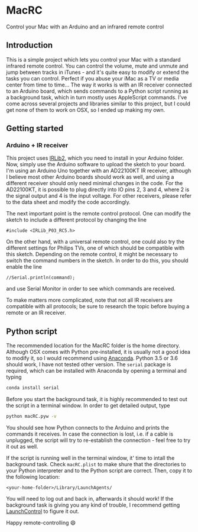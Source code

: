 # MacRC
Control your Mac with an Arduino and an infrared remote control

## Introduction
This is a simple project which lets you control your Mac with a standard infrared remote control. You can control the volume, mute and
unmute and jump between tracks in iTunes - and it's quite easy to modify or extend the tasks you can control.
Perfect if you abuse your iMac as a TV or media center from time to time...
The way it works is with an IR receiver connected to an Arduino board, which sends commands to a Python script
running as a background task, which in turn mostly uses AppleScript commands. I've come across several projects and libraries similar to
this project, but I could get none of them to work on OSX, so I ended up making my own.

## Getting started
### Arduino + IR receiver
This project uses [IRLib2](https://github.com/cyborg5/IRLib2/tree/master/IRLib2), which you need to install in your Arduino folder.
Now, simply use the Arduino software to upload the sketch to your board.
I'm using an Arduino Uno together with an AD22100KT IR receiver, although I believe most other Arduino boards should work as well, and
using a different receiver should only need minimal changes in the code. For the AD22100KT, it is possible to plug directly into IO pins
2, 3 and 4, where 2 is the signal output and 4 is the input voltage. For other receivers, please refer to the data sheet and modify the code
accordingly.

The next important point is the remote control protocol. One can modify the sketch to include a different protocol by
changing the line
```Arduino
#include <IRLib_P03_RC5.h>
```
On the other hand, with a universal remote control, one could also try the different settings for Philips TVs, one of which should be
compatible with this sketch. Depending on the remote control, it might be necessary to switch the command numbers in the sketch. In order
to do this, you should enable the line
```Arduino
//Serial.println(command);
```
and use Serial Monitor in order to see which commands are received.

To make matters more complicated, note that not all IR receivers are compatible with all protocols; be sure to research the topic before
buying a remote or an IR receiver.

## Python script
The recommended location for the MacRC folder is the home directory. Although OSX comes with Python pre-installed, it is usually not
a good idea to modify it, so I would recommend using [Anaconda](https://www.anaconda.com/download/). Python 3.5 or 3.6 should work, I have
not tested other version. The `serial` package is required, which can be installed with Anaconda by opening a terminal and typing
```bash
conda install serial
```
Before you start the background task, it is highly recommended to test out the script in a terminal window. In order to get detailed output,
type
```bash
python macRC.pyw -v
```
You should see how Python connects to the Arduino and prints the commands it receives. In case the connection is lost, i.e. if a cable is 
unplugged, the script will try to re-establish the connection - feel free to try it out as well.

If the script is running well in the terminal window, it' time to intall the background task. Check `macRC.plist` to make shure that the
directories to your Python interpreter and to the Python script are correct. Then, copy it to the following location:
```
<your-home-folder>/Library/LaunchAgents/
```
You will need to log out and back in, afterwards it should work! If the background task is giving you any kind of trouble, I recommend
getting [LaunchControl](http://www.soma-zone.com/LaunchControl/) to figure it out.

Happy remote-controlling :smile:
